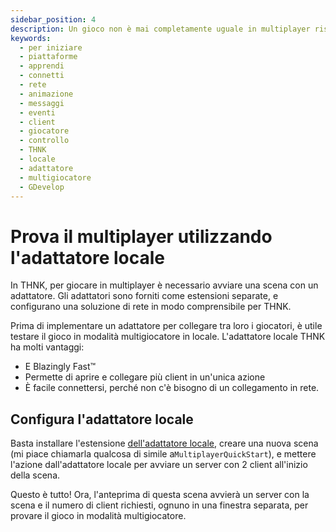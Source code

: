 ```yaml
---
sidebar_position: 4
description: Un gioco non è mai completamente uguale in multiplayer rispetto al giocatore singolo. In questa quarta parte dell'esercitazione introduttiva, imparate come visualizzare l'anteprima e testare il multiplayer del gioco in locale!
keywords:
  - per iniziare
  - piattaforme
  - apprendi
  - connetti
  - rete
  - animazione
  - messaggi
  - eventi
  - client
  - giocatore
  - controllo
  - THNK
  - locale
  - adattatore
  - multigiocatore
  - GDevelop
---
```


# Prova il multiplayer utilizzando l'adattatore locale

In THNK, per giocare in multiplayer è necessario avviare una scena con un adattatore. Gli adattatori sono forniti come estensioni separate, e configurano una soluzione di rete in modo comprensibile per THNK.

Prima di implementare un adattatore per collegare tra loro i giocatori, è utile testare il gioco in modalità multigiocatore in locale. L'adattatore locale THNK ha molti vantaggi:

- E Blazingly Fast™
- Permette di aprire e collegare più client in un'unica azione
- È facile connettersi, perché non c'è bisogno di un collegamento in rete.

## Configura l'adattatore locale

Basta installare l'estensione [dell'adattatore locale](https://raw.githubusercontent.com/arthuro555/THNK/master/extensions/THNK_Local.json), creare una nuova scena (mi piace chiamarla qualcosa di simile a`MultiplayerQuickStart`), e mettere l'azione dall'adattatore locale per avviare un server con 2 client all'inizio della scena.

Questo è tutto! Ora, l'anteprima di questa scena avvierà un server con la scena e il numero di client richiesti, ognuno in una finestra separata, per provare il gioco in modalità multigiocatore.
